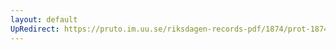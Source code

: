 ```yaml
---
layout: default
UpRedirect: https://pruto.im.uu.se/riksdagen-records-pdf/1874/prot-1874--fk--324.pdf
---
```

